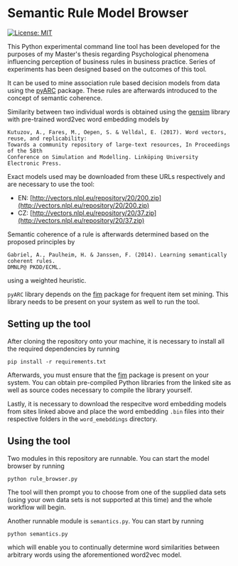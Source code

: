 # Semantic Rule Model Browser
[![License: MIT](https://img.shields.io/badge/License-MIT-yellow.svg)](https://opensource.org/licenses/MIT)

This Python experimental command line tool has been developed for the purposes of my Master's thesis regarding Psychological phenomena influencing perception of business rules in business practice. Series of experiments has been designed based on the outcomes of this tool.

It can be used to mine association rule based decision models from data using the [pyARC](https://github.com/jirifilip/pyARC) package. These rules are afterwards introduced to the concept of semantic coherence.

Similarity between two individual words is obtained using the [gensim](https://radimrehurek.com/gensim/) library with pre-trained word2vec word embedding models by

```
Kutuzov, A., Fares, M., Oepen, S. & Velldal, E. (2017). Word vectors, reuse, and replicability:
Towards a community repository of large-text resources, In Proceedings of the 58th
Conference on Simulation and Modelling. Linköping University Electronic Press.
```

Exact models used may be downloaded from these URLs respectively and are necessary to use the tool:

- EN: [http://vectors.nlpl.eu/repository/20/200.zip](http://vectors.nlpl.eu/repository/20/200.zip)
- CZ: [http://vectors.nlpl.eu/repository/20/37.zip](http://vectors.nlpl.eu/repository/20/37.zip)

Semantic coherence of a rule is afterwards determined based on the proposed principles by

```
Gabriel, A., Paulheim, H. & Janssen, F. (2014). Learning semantically coherent rules.
DMNLP@ PKDD/ECML.
```

using a weighted heuristic.

`pyARC` library depends on the [fim](http://www.borgelt.net/pyfim.html) package for frequent item set mining. This library needs to be present on your system as well to run the tool.

## Setting up the tool
After cloning the repository onto your machine, it is necessary to install all the required dependencies by running

```pip install -r requirements.txt```

Afterwards, you must ensure that the [fim](http://www.borgelt.net/pyfim.html) package is present on your system. You can obtain pre-compiled Python libraries from the linked site as well as source codes necessary to compile the library yourself.

Lastly, it is necessary to download the respecitve word embedding models from sites linked above and place the word embedding `.bin` files into their respective folders in the `word_emebddings` directory.

## Using the tool
Two modules in this repository are runnable. You can start the model browser by running

```python rule_browser.py```

The tool will then prompt you to choose from one of the supplied data sets (using your own data sets is not supported at this time) and the whole workflow will begin.

Another runnable module is `semantics.py`. You can start by running

```python semantics.py```

which will enable you to continually determine word similarities between arbitrary words using the aforementioned word2vec model.
